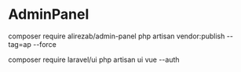 # AdminPanel

composer require alirezab/admin-panel
php artisan vendor:publish --tag=ap --force

composer require laravel/ui
php artisan ui vue --auth
